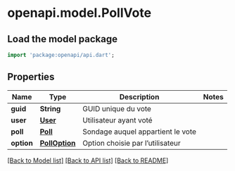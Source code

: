 # openapi.model.PollVote

## Load the model package
```dart
import 'package:openapi/api.dart';
```

## Properties
Name | Type | Description | Notes
------------ | ------------- | ------------- | -------------
**guid** | **String** | GUID unique du vote | 
**user** | [**User**](User.md) | Utilisateur ayant voté | 
**poll** | [**Poll**](Poll.md) | Sondage auquel appartient le vote | 
**option** | [**PollOption**](PollOption.md) | Option choisie par l’utilisateur | 

[[Back to Model list]](../README.md#documentation-for-models) [[Back to API list]](../README.md#documentation-for-api-endpoints) [[Back to README]](../README.md)


